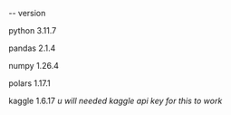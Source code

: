-- version

python 3.11.7

pandas 2.1.4

numpy 1.26.4

polars 1.17.1

kaggle 1.6.17 *u will needed kaggle api key for this to work*

